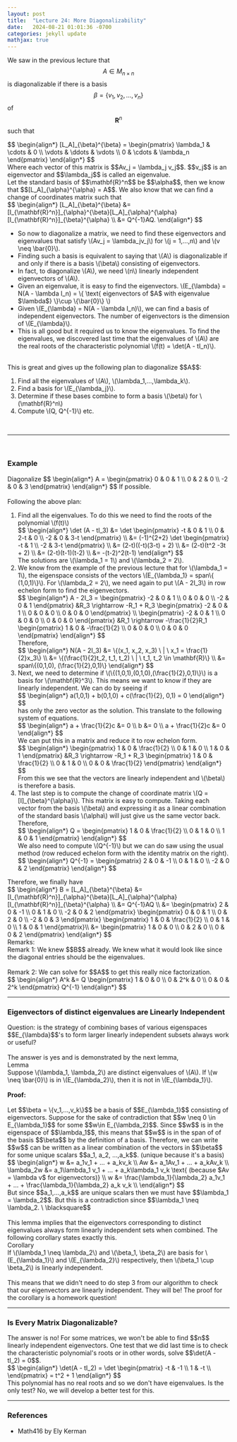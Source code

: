 ```yaml
---
layout: post
title:  "Lecture 24: More Diagonalizability"
date:   2024-08-21 01:01:36 -0700
categories: jekyll update
mathjax: true
---
```

We saw in the previous lecture that $$A \in M_{n \times n}$$ is diagonalizable if there is a basis $$\beta = \{v_1, v_2,...,v_n\}$$ of $$\mathbf{R}^n$$ such that
<div> 
$$
\begin{align*}
[L_A]_{\beta}^{\beta} = 
\begin{pmatrix} 
\lambda_1 & \cdots & 0 \\
\vdots & \ddots & \vdots \\
0 & \cdots & \lambda_n
\end{pmatrix}
\end{align*}
$$
</div>
Where each vector of this matrix is $$Av_j = \lambda_j v_j$$. $$v_j$$ is an eigenvector and $$\lambda_j$$ is called an eigenvalue.
<br>
Let the standard basis of $$\mathbf{R}^n$$ be $$\alpha$$, then we know that $$[L_A]_{\alpha}^{\alpha} = A$$. We also know that we can find a change of coordinates matrix such that
<div> 
$$
\begin{align*}
[L_A]_{\beta}^{\beta} &= [I_{\mathbf{R}^n}]_{\alpha}^{\beta}[L_A]_{\alpha}^{\alpha}[I_{\mathbf{R}^n}]_{\beta}^{\alpha}
\\
&= Q^{-1}AQ.
\end{align*}
$$
</div>
<ul> 
<li>
<!------------------------------------------------------------------------------------>
So now to diagonalize a matrix, we need to find these eigenvectors and eigenvalues that satisfy \(Av_j = \lambda_jv_j\) for \(j = 1,...,n\) and \(v \neq \bar{0}\).
</li>
<li>Finding such a basis is equivalent to saying that \(A\) is diagonalizable if and only if there is a basis \(\beta\) consisting of eigenvectors. 
</li>
<li>
In fact, to diagonalize \(A\), we need \(n\) linearly independent eigenvectors of \(A\). 
</li>
<li> Given an eigenvalue, it is easy to find the eigenvectors. \(E_{\lambda} = N(A - \lambda I_n) = \{ \text{ eigenvectors of $A$ with eigenvalue $\lambda$} \}\cup \{\bar{0}\} \)
</li>
<li>
	Given \(E_{\lambda} = N(A - \lambda I_n)\), we can find a basis of independent eigenvectors. The number of eigenvectors is the dimension of \(E_{\lambda}\).
</li>
<li>This is all good but it required us to know the eigenvalues. To find the eigenvalues, we discovered last time that the eigenvalues of \(A\) are the real roots of the characteristic polynomial \(f(t) = \det(A - tI_n)\).
</li>
</ul>
<br>
<!------------------------------------------------------------------------------------>
This is great and gives up the following plan to diagonalize $$A$$:
<ol>
	<li>Find all the eigenvalues of \(A\), \(\lambda_1,...,\lambda_k\).</li>
	<li>Find a basis for \(E_{\lambda_j}\).</li>
	<li>Determine if these bases combine to form a basis \(\beta\) for \(\mathbf{R}^n\)</li>
	<li>Compute \(Q, Q^{-1}\) etc.</li>
</ol>
<br>
<hr>
<br>
<!------------------------------------------------------------------------------------>
<h3>Example</h3>
Diagonalize $$
\begin{align*}
A = 
\begin{pmatrix} 
0 & 0 & 1 \\
0 & 2 & 0 \\
-2 & 0 & 3
\end{pmatrix}
\end{align*}
$$
If possible.
<br>
<br>
Following the above plan:
<ol>
	<!-----------------1------------------>
	<li>Find all the eigenvalues. To do this we need to find the roots of the polynomial \(f(t)\)
	<div>
	$$
	\begin{align*}
	\det (A - tI_3) &= \det
	\begin{pmatrix} 
	-t & 0 & 1 \\
	0 & 2-t & 0 \\
	-2 & 0 & 3-t
	\end{pmatrix} \\
	&= (-1)^{2+2} \det 
	\begin{pmatrix} 
	-t & 1 \\
	-2 & 3-t
	\end{pmatrix} \\
	&= (2-t)((-t)(3-t) + 2) \\
	&= (2-t)(t^2 -3t + 2) \\
	&= (2-t)(t-1)(t-2) \\
	&= -(t-2)^2(t-1)
	\end{align*}
	$$
	</div>
	The solutions are \(\lambda_1 = 1\) and \(\lambda_2 = 2\). 
	</li>
	<!-----------------2------------------>
	<li>
	We know from the example of the previous lecture that for \(\lambda_1 = 1\), the eigenspace consists of the vectors \(E_{\lambda_1} = span\{ (1,0,1)\}\). For \(\lambda_2 = 2\), we need again to put \(A - 2I_3\) in row echelon form to find the eigenvectors.
	<div>
	$$
	\begin{align*}
	A - 2I_3 = 
	\begin{pmatrix} 
	-2 & 0 & 1 \\
	0 & 0 & 0 \\
	-2 & 0 & 1
	\end{pmatrix} 
	&R_3 \rightarrow -R_1 + R_3
	\begin{pmatrix} 
	-2 & 0 & 1 \\
	0 & 0 & 0 \\
	0 & 0 & 0
	\end{pmatrix}
	\\
	\begin{pmatrix} 
	-2 & 0 & 1 \\
	0 & 0 & 0 \\
	0 & 0 & 0
	\end{pmatrix} 
	&R_1 \rightarrow -\frac{1}{2}R_1
	\begin{pmatrix} 
	1 & 0 & -\frac{1}{2} \\
	0 & 0 & 0 \\
	0 & 0 & 0
	\end{pmatrix}
	\end{align*}
	$$
	</div>
	Therefore, 
	<div>
	$$
	\begin{align*}
	N(A - 2I_3) &= \{(x_1, x_2, x_3) \ | \ x_1 = \frac{1}{2}x_3\} \\
	        &= \{(\frac{1}{2}t_2, t_1, t_2) \ | \ t_1, t_2 \in \mathbf{R}\} \\
	        &= span\{(0,1,0), (\frac{1}{2},0,1)\}
	\end{align*}	
	$$
	</div>
</li>
	<!-----------------3------------------>
	<li>Next, we need to determine if \(\{(1,0,1),(0,1,0),(\frac{1}{2},0,1)\}\) is a basis for \(\mathbf{R}^3\). This means we want to know if they are linearly independent. We can do by seeing if 
		<div>
		$$
		\begin{align*}
		a(1,0,1) + b(0,1,0) + c(\frac{1}{2}, 0,1) = 0
		\end{align*}	
		$$
		</div>
		has only the zero vector as the solution. This translate to the following system of equations.
		<div>
		$$
		\begin{align*}
		a + \frac{1}{2}c &= 0 \\
		b &= 0 \\
		a + \frac{1}{2}c &= 0
		\end{align*}	
		$$
		</div>
		We can put this in a matrix and reduce it to row echelon form.
		<div>
		$$
		\begin{align*}
		\begin{pmatrix} 
		1 & 0 & \frac{1}{2} \\
		0 & 1 & 0 \\
		1 & 0 & 1
		\end{pmatrix} 
		&R_3 \rightarrow -R_1 + R_3
		\begin{pmatrix} 
		1 & 0 & \frac{1}{2} \\
		0 & 1 & 0 \\
		0 & 0 & \frac{1}{2}
		\end{pmatrix}
		\end{align*}
		$$
		</div>
		From this we see that the vectors are linearly independent and \(\beta\) is therefore a basis.
</li>
	<!-----------------4------------------>
<li> The last step is to compute the change of coordinate matrix \(Q = [I]_{\beta}^{\alpha}\). 
	This matrix is easy to compute. Taking each vector from the basis \(\beta\) and expressing it as a linear combination of the standard basis \(\alpha\) will just give us the same vector back. Therefore,
	<div>
	$$
	\begin{align*}
	Q = 
	\begin{pmatrix} 
	1 & 0 & \frac{1}{2} \\
	0 & 1 & 0 \\
	1 & 0 & 1
	\end{pmatrix} 
	\end{align*}
	$$
	</div>
	We also need to compute \(Q^{-1}\) but we can do saw using the usual method (row reduced echelon form with the identity matrix on the right). 
	<div>
	$$
	\begin{align*}
	Q^{-1} = 
	\begin{pmatrix} 
	2 & 0 & -1 \\
	0 & 1 & 0 \\
	-2 & 0 & 2
	\end{pmatrix} 
	\end{align*}
	$$
	</div>
</li>
</ol>
Therefore, we finally have
<div>
$$
\begin{align*}
B = [L_A]_{\beta}^{\beta} &= [I_{\mathbf{R}^n}]_{\alpha}^{\beta}[L_A]_{\alpha}^{\alpha}[I_{\mathbf{R}^n}]_{\beta}^{\alpha}
\\
&= Q^{-1}AQ \\
&= 
\begin{pmatrix} 
2 & 0 & -1 \\
0 & 1 & 0 \\
-2 & 0 & 2
\end{pmatrix} 
\begin{pmatrix} 
0 & 0 & 1 \\
0 & 2 & 0 \\
-2 & 0 & 3
\end{pmatrix}
\begin{pmatrix} 
1 & 0 & \frac{1}{2} \\
0 & 1 & 0 \\
1 & 0 & 1
\end{pmatrix}\\
&=
\begin{pmatrix} 
1 & 0 & 0 \\
0 & 2 & 0 \\
0 & 0 & 2
\end{pmatrix}
\end{align*}
$$
</div>
Remarks:
<br>
Remark 1: We knew $$B$$ already. We knew what it would look like since the diagonal entries should be the eigenvalues. 
<br>
<br>
Remark 2: We can solve for $$A$$ to get this really nice factorization.
<div>
$$
\begin{align*}
A^k
&=
Q
\begin{pmatrix} 
1 & 0 & 0 \\
0 & 2^k & 0 \\
0 & 0 & 2^k
\end{pmatrix}
Q^{-1}
\end{align*}
$$
</div>
<hr>

<!------------------------------------------------------------------------------------>
<h3>Eigenvectors of distinct eigenvalues are Linearly Independent</h3>
Question: is the strategy of combining bases of various eigenspaces $$E_{\lambda}$$'s to form larger linearly independent subsets always work or useful?
<br>
<br>
The answer is yes and is demonstrated by the next lemma,
<br>
<div class="purdiv">
Lemma
</div>
<div class="purbdiv">
Suppose \(\lambda_1, \lambda_2\) are distinct eigenvalues of \(A\). If \(w \neq \bar{0}\) is in \(E_{\lambda_2}\), then it is not in \(E_{\lambda_1}\).
</div>
<br>
<b>Proof:</b>
<br>
<br>
Let $$\beta = \{v_1,...,v_k\}$$ be a basis of $$E_{\lambda_1}$$ consisting of eigenvectors. Suppose for the sake of contradiction that $$w \neq 0 \in E_{\lambda_1}$$ for some $$w\in E_{\lambda_2}$$. Since $$w$$ is in the eigenspace of $$\lambda_1$$, this means that $$w$$ is in the span of of the basis $$\beta$$ by the definition of a basis. Therefore, we can write $$w$$ can be written as a linear combination of the vectors in $$\beta$$ for some unique scalars $$a_1, a_2, ...,a_k$$. (unique because it's a basis)
<div>
$$
\begin{align*}
w &= a_1v_1 + ... + a_kv_k \\
Aw &= a_1Av_1 + ... + a_kAv_k \\
\lambda_2w &= a_1\lambda_1 v_1 + ... + a_k\lambda_1 v_k \text{ (because $Av = \lambda v$ for eigenvectors)} \\
w &= \frac{\lambda_1}{\lambda_2} a_1v_1 + ... + \frac{\lambda_1}{\lambda_2} a_k v_k \\
\end{align*}
$$
</div>
But since $$a_1,...,a_k$$ are unique scalars then we must have $$\lambda_1 = \lambda_2$$. But this is a contradiction since $$\lambda_1 \neq \lambda_2. \ \blacksquare$$
<br>
<br>
This lemma implies that the eigenvectors corresponding to distinct eigenvalues always form linearly independent sets when combined. The following corollary states exactly this.
<br>
<div class="purdiv">
Corollary
</div>
<div class="purbdiv">
If \(\lambda_1 \neq \lambda_2\) and \(\beta_1, \beta_2\) are basis for \(E_{\lambda_1}\) and \(E_{\lambda_2}\) respectively, then \(\beta_1 \cup \beta_2\) is linearly independent. 
</div>
<br>
This means that we didn't need to do step 3 from our algorithm to check that our eigenvectors are linearly independent. They will be! The proof for the corollary is a homework question!
<hr>

<!------------------------------------------------------------------------------------>
<h3>Is Every Matrix Diagonalizable?</h3>
The answer is no! For some matrices, we won't be able to find $$n$$ linearly independent eigenvectors. One test that we did last time is to check the characteristic polynomial's roots or in other words, solve $$\det(A - tI_2) = 0$$.
<div>
$$
\begin{align*}
\det(A - tI_2) = 
\det
\begin{pmatrix} 
-t & -1 \\
1 & -t \\
\end{pmatrix}
= t^2 + 1
\end{align*}
$$
</div>
This polynomial has no real roots and so we don't have eigenvalues. Is the only test? No, we will develop a better test for this.
<hr>

<!------------------------------------------------------------------------------------>
<h3>References</h3>
<ul>
<li>Math416 by Ely Kerman</li>
</ul>






















